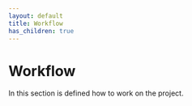 ```yaml
---
layout: default
title: Workflow 
has_children: true
---
```


# Workflow

In this section is defined how to work on the project.
